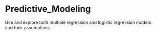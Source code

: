 # Predictive_Modeling
Use and explore both multiple regression and logistic regression models and their assumptions.
